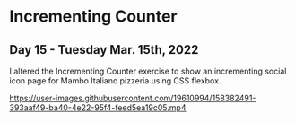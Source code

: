 # Incrementing Counter
## Day 15 - Tuesday Mar. 15th, 2022
I altered the Incrementing Counter exercise to show an incrementing social icon page for Mambo Italiano pizzeria using CSS flexbox.

https://user-images.githubusercontent.com/19610994/158382491-393aaf49-ba40-4e22-95f4-feed5ea19c05.mp4

